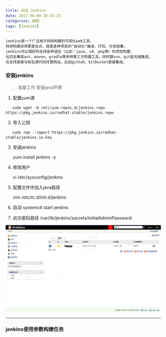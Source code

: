 ```yaml
---
title: 初试 Jenkins
date: 2017-06-08 20:47:23
categories: 编程
tags: [Jenkins]
---
```

``` shell
jenkins是一个广泛用于持续构建的可视化web工具，
持续构建说得更直白点，就是各种项目的"自动化"编译、打包、分发部署。
jenkins可以很好的支持各种语言（比如：java, c#, php等）的项目构建，
也完全兼容ant、maven、gradle等多种第三方构建工具，同时跟svn、git能无缝集成，
也支持直接与知名源代码托管网站，比如github、bitbucket直接集成。

```

### 安装jenkins

> 准备工作 安装java环境

1. 配置yum源

 ```
    sudo wget -O /etc/yum.repos.d/jenkins.repo https://pkg.jenkins.io/redhat-stable/jenkins.repo
```

2. 导入公钥

```
   sudo rpm --import https://pkg.jenkins.io/redhat-stable/jenkins.io.key
```

3. 安装jenkins

    yum install jenkins -y

4. 修改用户

   vi /etc/sysconfig/jenkins

5. 配置文件中加入java路径

    vim /etc/rc.d/init.d/jenkins

6. 启动
    systemctl start jenkins

7. 初次密码路径
    /var/lib/jenkins/secrets/initialAdminPassword


![jenkins](https://github.com/Scofieldsu/blog-source/blob/main/source/images/jenkins.png?raw=true)

---

### jenkins使用参数构建任务
